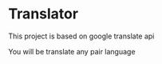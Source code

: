 # Translator

This project is based on google translate api

You will be translate any pair language 